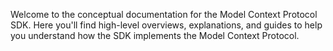 
Welcome to the conceptual documentation for the Model Context Protocol SDK. Here you'll find high-level overviews, explanations, and guides to help you understand how the SDK implements the Model Context Protocol.
